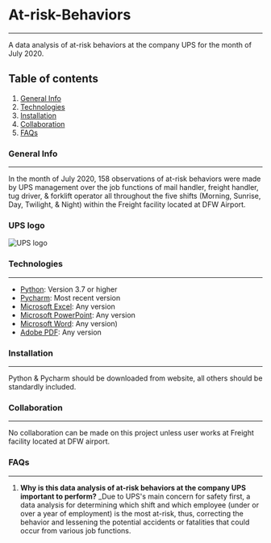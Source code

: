 # At-risk-Behaviors
***
A data analysis of at-risk behaviors at the company UPS for the month of July 2020.
## Table of contents
1. [General Info](#general-info)
2. [Technologies](#technologies)
3. [Installation](#installation)
4. [Collaboration](#collaboration)
5. [FAQs](#faqs)
### General Info
***
In the month of July 2020, 158 observations of at-risk behaviors were made by UPS management over the job functions of mail handler, freight handler, tug driver, & forklift operator all throughout the five shifts (Morning, Sunrise, Day, Twilight, & Night) within the Freight facility located at DFW Airport.
### UPS logo
![UPS logo](https://logos-download.com/wp-content/uploads/2016/08/UPS_logo_logotype.png)
### Technologies
***
* [Python](https://www.python.org/): Version 3.7 or higher
* [Pycharm](https://www.jetbrains.com/pycharm/): Most recent version
* [Microsoft Excel](https://www.microsoft.com/en-us/): Any version
* [Microsoft PowerPoint](https://www.microsoft.com/en-us/): Any version
* [Microsoft Word](https://www.microsoft.com/en-us/): Any version)
* [Adobe PDF](https://acrobat.adobe.com/us/en/acrobat/pdf-reader.html): Any version
### Installation
***
Python & Pycharm should be downloaded from website, all others should be standardly included.
### Collaboration
***
No collaboration can be made on this project unless user works at Freight facility located at DFW airport.
### FAQs
***
1. **Why is this data analysis of at-risk behaviors at the company UPS important to perform?**
_Due to UPS's main concern for safety first, a data analysis for determining which shift and which employee (under or over a year of employment) is the most at-risk, thus, correcting the behavior and lessening the potential accidents or fatalities that could occur from various job functions.
